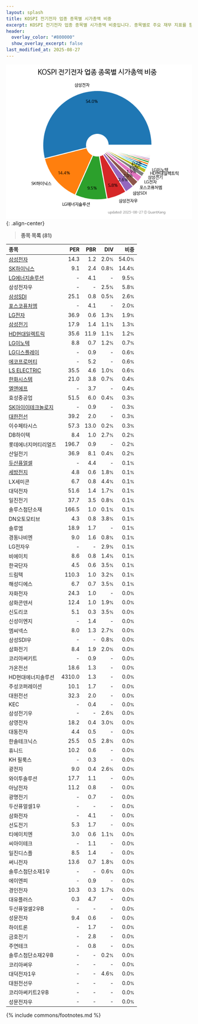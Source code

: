 ```yaml
---
layout: splash
title: KOSPI 전기전자 업종 종목별 시가총액 비중
excerpt: KOSPI 전기전자 업종 종목별 시가총액 비중입니다. 종목별로 주요 재무 지표를 함께 표시합니다.
header:
  overlay_color: "#800000"
  show_overlay_excerpt: false
last_modified_at: 2025-08-27
---
```



![KOSPI 전기전자 업종 종목별 시가총액 비중](/stats/sector/images/kospi_업종_전기전자_종목.png){: .align-center}


> **종목 목록 (81)**<a id="list"></a>

| **종목** | **PER** | **PBR** | **DIV** | **비중** |
| :------- | ------: | ------: | ------: | -------: |
| [삼성전자](/005930/) | 14.3 | 1.2 | 2.0<small>%</small> | 54.0<small>%</small> |
| [SK하이닉스](/000660/) | 9.1 | 2.4 | 0.8<small>%</small> | 14.4<small>%</small> |
| [LG에너지솔루션](/373220/) | - | 4.1 | - | 9.5<small>%</small> |
| 삼성전자우 | - | - | 2.5<small>%</small> | 5.8<small>%</small> |
| [삼성SDI](/006400/) | 25.1 | 0.8 | 0.5<small>%</small> | 2.6<small>%</small> |
| [포스코퓨처엠](/003670/) | - | 4.1 | - | 2.0<small>%</small> |
| [LG전자](/066570/) | 36.9 | 0.6 | 1.3<small>%</small> | 1.9<small>%</small> |
| [삼성전기](/009150/) | 17.9 | 1.4 | 1.1<small>%</small> | 1.3<small>%</small> |
| [HD현대일렉트릭](/267260/) | 35.6 | 11.9 | 1.1<small>%</small> | 1.2<small>%</small> |
| [LG이노텍](/011070/) | 8.8 | 0.7 | 1.2<small>%</small> | 0.7<small>%</small> |
| [LG디스플레이](/034220/) | - | 0.9 | - | 0.6<small>%</small> |
| [에코프로머티](/450080/) | - | 5.2 | - | 0.6<small>%</small> |
| [LS ELECTRIC](/010120/) | 35.5 | 4.6 | 1.0<small>%</small> | 0.6<small>%</small> |
| [한화시스템](/272210/) | 21.0 | 3.8 | 0.7<small>%</small> | 0.4<small>%</small> |
| [엘앤에프](/066970/) | - | 3.7 | - | 0.4<small>%</small> |
| 효성중공업 | 51.5 | 6.0 | 0.4<small>%</small> | 0.3<small>%</small> |
| [SK아이이테크놀로지](/361610/) | - | 0.9 | - | 0.3<small>%</small> |
| [대한전선](/001440/) | 39.2 | 2.0 | - | 0.3<small>%</small> |
| 이수페타시스 | 57.3 | 13.0 | 0.2<small>%</small> | 0.3<small>%</small> |
| DB하이텍 | 8.4 | 1.0 | 2.7<small>%</small> | 0.2<small>%</small> |
| 롯데에너지머티리얼즈 | 196.7 | 0.9 | - | 0.2<small>%</small> |
| 산일전기 | 36.9 | 8.1 | 0.4<small>%</small> | 0.2<small>%</small> |
| [두산퓨얼셀](/336260/) | - | 4.4 | - | 0.1<small>%</small> |
| [세방전지](/004490/) | 4.8 | 0.6 | 1.8<small>%</small> | 0.1<small>%</small> |
| LX세미콘 | 6.7 | 0.8 | 4.4<small>%</small> | 0.1<small>%</small> |
| 대덕전자 | 51.6 | 1.4 | 1.7<small>%</small> | 0.1<small>%</small> |
| 일진전기 | 37.7 | 3.5 | 0.8<small>%</small> | 0.1<small>%</small> |
| 솔루스첨단소재 | 166.5 | 1.0 | 0.1<small>%</small> | 0.1<small>%</small> |
| DN오토모티브 | 4.3 | 0.8 | 3.8<small>%</small> | 0.1<small>%</small> |
| 솔루엠 | 18.9 | 1.7 | - | 0.1<small>%</small> |
| 경동나비엔 | 9.0 | 1.6 | 0.8<small>%</small> | 0.1<small>%</small> |
| LG전자우 | - | - | 2.9<small>%</small> | 0.1<small>%</small> |
| 비에이치 | 8.6 | 0.8 | 1.4<small>%</small> | 0.1<small>%</small> |
| 한국단자 | 4.5 | 0.6 | 3.5<small>%</small> | 0.1<small>%</small> |
| 드림텍 | 110.3 | 1.0 | 3.2<small>%</small> | 0.1<small>%</small> |
| 해성디에스 | 6.7 | 0.7 | 3.5<small>%</small> | 0.1<small>%</small> |
| 자화전자 | 24.3 | 1.0 | - | 0.0<small>%</small> |
| 삼화콘덴서 | 12.4 | 1.0 | 1.9<small>%</small> | 0.0<small>%</small> |
| 신도리코 | 5.1 | 0.3 | 3.5<small>%</small> | 0.0<small>%</small> |
| 신성이엔지 | - | 1.4 | - | 0.0<small>%</small> |
| 엠씨넥스 | 8.0 | 1.3 | 2.7<small>%</small> | 0.0<small>%</small> |
| 삼성SDI우 | - | - | 0.8<small>%</small> | 0.0<small>%</small> |
| 삼화전기 | 8.4 | 1.9 | 2.0<small>%</small> | 0.0<small>%</small> |
| 코리아써키트 | - | 0.9 | - | 0.0<small>%</small> |
| 가온전선 | 18.6 | 1.3 | - | 0.0<small>%</small> |
| HD현대에너지솔루션 | 4310.0 | 1.3 | - | 0.0<small>%</small> |
| 주성코퍼레이션 | 10.1 | 1.7 | - | 0.0<small>%</small> |
| 대원전선 | 32.3 | 2.0 | - | 0.0<small>%</small> |
| KEC | - | 0.4 | - | 0.0<small>%</small> |
| 삼성전기우 | - | - | 2.6<small>%</small> | 0.0<small>%</small> |
| 삼영전자 | 18.2 | 0.4 | 3.0<small>%</small> | 0.0<small>%</small> |
| 대동전자 | 4.4 | 0.5 | - | 0.0<small>%</small> |
| 한솔테크닉스 | 25.5 | 0.5 | 2.8<small>%</small> | 0.0<small>%</small> |
| 휴니드 | 10.2 | 0.6 | - | 0.0<small>%</small> |
| KH 필룩스 | - | 0.3 | - | 0.0<small>%</small> |
| 광전자 | 9.0 | 0.4 | 2.6<small>%</small> | 0.0<small>%</small> |
| 와이투솔루션 | 17.7 | 1.1 | - | 0.0<small>%</small> |
| 아남전자 | 11.2 | 0.8 | - | 0.0<small>%</small> |
| 광명전기 | - | 0.7 | - | 0.0<small>%</small> |
| 두산퓨얼셀1우 | - | - | - | 0.0<small>%</small> |
| 삼화전자 | - | 4.1 | - | 0.0<small>%</small> |
| 선도전기 | 5.3 | 1.7 | - | 0.0<small>%</small> |
| 티에이치엔 | 3.0 | 0.6 | 1.1<small>%</small> | 0.0<small>%</small> |
| 씨아이테크 | - | 1.1 | - | 0.0<small>%</small> |
| 일진디스플 | 8.5 | 1.4 | - | 0.0<small>%</small> |
| 써니전자 | 13.6 | 0.7 | 1.8<small>%</small> | 0.0<small>%</small> |
| 솔루스첨단소재1우 | - | - | 0.6<small>%</small> | 0.0<small>%</small> |
| 에이엔피 | - | 0.9 | - | 0.0<small>%</small> |
| 경인전자 | 10.3 | 0.3 | 1.7<small>%</small> | 0.0<small>%</small> |
| 대유플러스 | 0.3 | 4.7 | - | 0.0<small>%</small> |
| 두산퓨얼셀2우B | - | - | - | 0.0<small>%</small> |
| 성문전자 | 9.4 | 0.6 | - | 0.0<small>%</small> |
| 하이트론 | - | 1.7 | - | 0.0<small>%</small> |
| 금호전기 | - | 2.8 | - | 0.0<small>%</small> |
| 주연테크 | - | 0.8 | - | 0.0<small>%</small> |
| 솔루스첨단소재2우B | - | - | 0.2<small>%</small> | 0.0<small>%</small> |
| 코리아써우 | - | - | - | 0.0<small>%</small> |
| 대덕전자1우 | - | - | 4.6<small>%</small> | 0.0<small>%</small> |
| 대원전선우 | - | - | - | 0.0<small>%</small> |
| 코리아써키트2우B | - | - | - | 0.0<small>%</small> |
| 성문전자우 | - | - | - | 0.0<small>%</small> |

{% include commons/footnotes.md %}